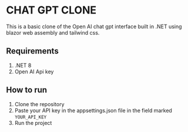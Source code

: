 # CHAT GPT CLONE
This is a basic clone of the Open AI chat gpt interface built in .NET using blazor web assembly and tailwind css.

## Requirements
1. .NET 8 
2. Open AI Api key

## How to run
1. Clone the repository
2. Paste your API key in the appsettings.json file in the field marked `YOUR_API_KEY`
3. Run the project 
